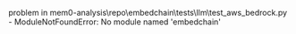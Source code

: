 problem in mem0-analysis\repo\embedchain\tests\llm\test_aws_bedrock.py - ModuleNotFoundError: No module named 'embedchain'
